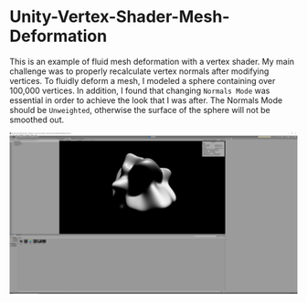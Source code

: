 # Unity-Vertex-Shader-Mesh-Deformation
 This is an example of fluid mesh deformation with a vertex shader.
 My main challenge was to properly recalculate vertex normals after modifying vertices.
 To fluidly deform a mesh, I modeled a sphere containing over 100,000 vertices. In addition, I found that changing `Normals Mode` was essential in order to achieve the look that I was after. The Normals Mode should be `Unweighted`, otherwise the surface of the sphere will not be smoothed out.

 ![screenshot](Screenshot.png)
